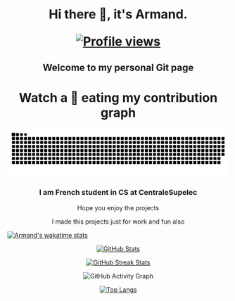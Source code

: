 <h1 align="center">Hi there 👋, it's Armand.                
<p align=center>  <a href="https://gpvc.arturio.dev/Armand-Morin" target="_blank"><img src="https://gpvc.arturio.dev/Armand-Morin" alt="Profile views" style="width: 120px; height: 22px;" width="120" height="22" /> </p>
</a>
<h2 align="center">  Welcome to my personal Git page </h2>
</h1>
 <h1 align = 'Center'>Watch a 🐍 eating my contribution graph</h1>
<p align="center">
  <img src="https://github.com/Armand-Morin/Armand-Morin/blob/output/github-contribution-grid-snake.svg" alt="snake"></center>
</p>

<p align=center>
<h3 align="center">  I am French student in CS at CentraleSupelec </h3>

<p align=center> Hope you enjoy the projects </p>
<p align=center> I made this projects just for work and fun also </p>
</p>
 
 
<!--START_SECTION:waka-->
  
[![Armand's wakatime stats](https://github-readme-stats.vercel.app/api/wakatime?username=armand_morin&layout=compact&theme=radical)](https://wakatime.com/@armand_morin)

<!--END_SECTION:waka-->

<p align="center">
  <a href="https://github-readme-stats.vercel.app/api?username=Armand-Morin&show_icons=true&count_private=true&theme=radical">
    <img src="https://github-readme-stats.vercel.app/api?username=Armand-Morin&show_icons=true&count_private=true&theme=radical" alt="GitHub Stats">
  </a>
</p>
<p align="center">
  <a href="https://github-readme-streak-stats.herokuapp.com/?user=Armand-Morin&theme=radical">
    <img src="https://github-readme-streak-stats.herokuapp.com/?user=Armand-Morin&theme=radical" alt="GitHub Streak Stats">
  </a>
</p>
<p align="center">
  <img src="https://activity-graph.herokuapp.com/graph?username=Armand-Morin&theme=github" alt="GitHub Activity Graph">
</p>
<p align="center">
  <a href="https://github-readme-stats.vercel.app/api/top-langs/?username=Armand-Morin">
    <img src="https://github-readme-stats.vercel.app/api/top-langs/?username=Armand-Morin" alt="Top Langs">
  </a>
</p>
